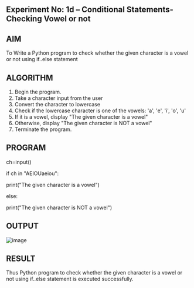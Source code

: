 ## Experiment No: 1d – Conditional Statements- Checking Vowel or not

## AIM  
To Write a Python program to check whether the given character is a vowel or not using if..else statement
## ALGORITHM  
1. Begin the program.  
2. Take a character input from the user
3. Convert the character to lowercase
4. Check if the lowercase character is one of the vowels: 'a', 'e', 'i', 'o', 'u'
5. If it is a vowel, display "The given character is a vowel"
6. Otherwise, display "The given character is NOT a vowel"
4. Terminate the program.

## PROGRAM

ch=input()

if ch in "AEIOUaeiou":

  print("The given character is a vowel")

else:

  print("The given character is NOT a vowel")


## OUTPUT
![image](https://github.com/user-attachments/assets/6fb6121f-4c0c-4cb7-880f-fb0acc7808df)

## RESULT

Thus Python program to check whether the given character is a vowel or not using if..else statement is executed successfully.
